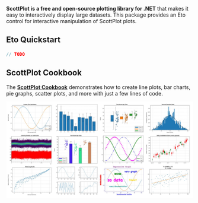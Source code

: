 **ScottPlot is a free and open-source plotting library for .NET** that makes it easy to interactively display large datasets. This package provides an Eto control for interactive manipulation of ScottPlot plots.

## Eto Quickstart

```cs
// TODO
```

## ScottPlot Cookbook

The [**ScottPlot Cookbook**](https://swharden.com/scottplot/cookbook) demonstrates how to create line plots, bar charts, pie graphs, scatter plots, and more with just a few lines of code.

[![](https://raw.githubusercontent.com/ScottPlot/ScottPlot/master/dev/graphics/cookbook.jpg)](https://swharden.com/scottplot/cookbook)